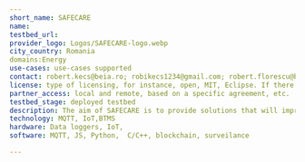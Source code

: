 ```yaml
---
short_name: SAFECARE 
name: 
testbed_url: 
provider_logo: Logos/SAFECARE-logo.webp
city_country: Romania
domains:Energy
use-cases: use-cases supported
contact: robert.kecs@beia.ro; robikecs1234@gmail.com; robert.florescu@beia.ro
license: type of licensing, for instance, open, MIT, Eclipse. If there are IPRs, please state so.
partner_access: local and remote, based on a specific agreement, etc.
testbed_stage: deployed testbed
description: The aim of SAFECARE is to provide solutions that will improve physical and cyber security in a seamless and cost effective way. Thereby, it promotes new technologies and novel approaches to enhance threat prevention, threat detection, incident response and mitigation of impacts.
technology: MQTT, IoT,BTMS
hardware: Data loggers, IoT,  
software: MQTT, JS, Python,  C/C++, blockchain, surveilance

---
```

